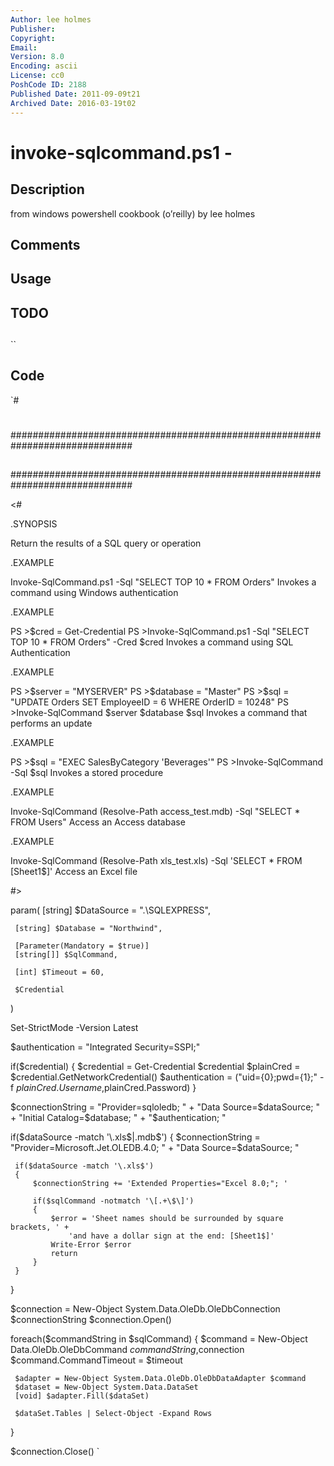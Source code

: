 ```yaml
---
Author: lee holmes
Publisher: 
Copyright: 
Email: 
Version: 8.0
Encoding: ascii
License: cc0
PoshCode ID: 2188
Published Date: 2011-09-09t21
Archived Date: 2016-03-19t02
---
```


# invoke-sqlcommand.ps1 - 

## Description

from windows powershell cookbook (o’reilly) by lee holmes

## Comments



## Usage



## TODO



## 

``

## Code

`#
 #
 ##############################################################################
 ##
 ##
 ##
 ##
 ##############################################################################
 
 <#
 
 .SYNOPSIS
 
 Return the results of a SQL query or operation
 
 .EXAMPLE
 
 Invoke-SqlCommand.ps1 -Sql "SELECT TOP 10 * FROM Orders"
 Invokes a command using Windows authentication
 
 .EXAMPLE
 
 PS >$cred = Get-Credential
 PS >Invoke-SqlCommand.ps1 -Sql "SELECT TOP 10 * FROM Orders" -Cred $cred
 Invokes a command using SQL Authentication
 
 .EXAMPLE
 
 PS >$server = "MYSERVER"
 PS >$database = "Master"
 PS >$sql = "UPDATE Orders SET EmployeeID = 6 WHERE OrderID = 10248"
 PS >Invoke-SqlCommand $server $database $sql
 Invokes a command that performs an update
 
 .EXAMPLE
 
 PS >$sql = "EXEC SalesByCategory 'Beverages'"
 PS >Invoke-SqlCommand -Sql $sql
 Invokes a stored procedure
 
 .EXAMPLE
 
 Invoke-SqlCommand (Resolve-Path access_test.mdb) -Sql "SELECT * FROM Users"
 Access an Access database
 
 .EXAMPLE
 
 Invoke-SqlCommand (Resolve-Path xls_test.xls) -Sql 'SELECT * FROM [Sheet1$]'
 Access an Excel file
 
 #>
 
 param(
     [string] $DataSource = ".\SQLEXPRESS",
 
     [string] $Database = "Northwind",
 
     [Parameter(Mandatory = $true)]
     [string[]] $SqlCommand,
 
     [int] $Timeout = 60,
 
     $Credential
 )
 
 
 Set-StrictMode -Version Latest
 
 $authentication = "Integrated Security=SSPI;"
 
 if($credential)
 {
     $credential = Get-Credential $credential
     $plainCred = $credential.GetNetworkCredential()
     $authentication =
         ("uid={0};pwd={1};" -f $plainCred.Username,$plainCred.Password)
 }
 
 $connectionString = "Provider=sqloledb; " +
                     "Data Source=$dataSource; " +
                     "Initial Catalog=$database; " +
                     "$authentication; "
 
 if($dataSource -match '\.xls$|\.mdb$')
 {
     $connectionString = "Provider=Microsoft.Jet.OLEDB.4.0; " +
         "Data Source=$dataSource; "
 
     if($dataSource -match '\.xls$')
     {
         $connectionString += 'Extended Properties="Excel 8.0;"; '
 
         if($sqlCommand -notmatch '\[.+\$\]')
         {
             $error = 'Sheet names should be surrounded by square brackets, ' +
                 'and have a dollar sign at the end: [Sheet1$]'
             Write-Error $error
             return
         }
     }
 }
 
 $connection = New-Object System.Data.OleDb.OleDbConnection $connectionString
 $connection.Open()
 
 foreach($commandString in $sqlCommand)
 {
     $command = New-Object Data.OleDb.OleDbCommand $commandString,$connection
     $command.CommandTimeout = $timeout
 
     $adapter = New-Object System.Data.OleDb.OleDbDataAdapter $command
     $dataset = New-Object System.Data.DataSet
     [void] $adapter.Fill($dataSet)
 
     $dataSet.Tables | Select-Object -Expand Rows
 }
 
 $connection.Close()
`

